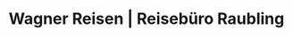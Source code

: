 ---
title: "Wagner Reisen | Reisebüro Raubling"
url: /raubling/wagner-reisen-reisebuero-raubling/
shop: Reisebüro
---